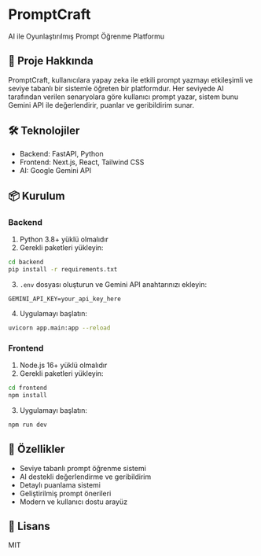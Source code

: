 # PromptCraft

AI ile Oyunlaştırılmış Prompt Öğrenme Platformu

## 🚀 Proje Hakkında

PromptCraft, kullanıcılara yapay zeka ile etkili prompt yazmayı etkileşimli ve seviye tabanlı bir sistemle öğreten bir platformdur. Her seviyede AI tarafından verilen senaryolara göre kullanıcı prompt yazar, sistem bunu Gemini API ile değerlendirir, puanlar ve geribildirim sunar.

## 🛠️ Teknolojiler

- Backend: FastAPI, Python
- Frontend: Next.js, React, Tailwind CSS
- AI: Google Gemini API

## 📦 Kurulum

### Backend

1. Python 3.8+ yüklü olmalıdır
2. Gerekli paketleri yükleyin:
```bash
cd backend
pip install -r requirements.txt
```
3. `.env` dosyası oluşturun ve Gemini API anahtarınızı ekleyin:
```
GEMINI_API_KEY=your_api_key_here
```
4. Uygulamayı başlatın:
```bash
uvicorn app.main:app --reload
```

### Frontend

1. Node.js 16+ yüklü olmalıdır
2. Gerekli paketleri yükleyin:
```bash
cd frontend
npm install
```
3. Uygulamayı başlatın:
```bash
npm run dev
```

## 🎯 Özellikler

- Seviye tabanlı prompt öğrenme sistemi
- AI destekli değerlendirme ve geribildirim
- Detaylı puanlama sistemi
- Geliştirilmiş prompt önerileri
- Modern ve kullanıcı dostu arayüz

## 📝 Lisans

MIT
